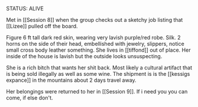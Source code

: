 STATUS: ALIVE

Met in [[Session 8]] when the group checks out a sketchy job listing that [[Lizee]] pulled off the board. 

Figure 6 ft tall dark red skin, wearing very lavish purple/red robe. Silk. 2 horns on the side of their head, embellished with jewelry, slippers, notice small cross body leather something. She lives in [[tiffond]] out of place. Her inside of the house is lavish but the outside looks unsuspecting.

She is a rich bitch that wants her shit back. Most likely a cultural artifact that is being sold illegally as well as some wine. The shipment is is the [[kessigs expance]] in the mountains about 2 days travel away. 

Her belongings were returned to her in [[Session 9]].  If i need you you can come, if else don't.
